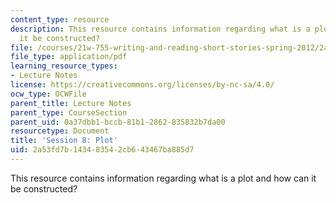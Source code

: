 ```yaml
---
content_type: resource
description: This resource contains information regarding what is a plot and how can
  it be constructed?
file: /courses/21w-755-writing-and-reading-short-stories-spring-2012/2a53fd7b143483542cb643467ba885d7_MIT21W_755S12_ses8.pdf
file_type: application/pdf
learning_resource_types:
- Lecture Notes
license: https://creativecommons.org/licenses/by-nc-sa/4.0/
ocw_type: OCWFile
parent_title: Lecture Notes
parent_type: CourseSection
parent_uid: 0a37dbb1-bccb-81b1-2862-835832b7da00
resourcetype: Document
title: 'Session 8: Plot'
uid: 2a53fd7b-1434-8354-2cb6-43467ba885d7
---
```

This resource contains information regarding what is a plot and how can it be constructed?